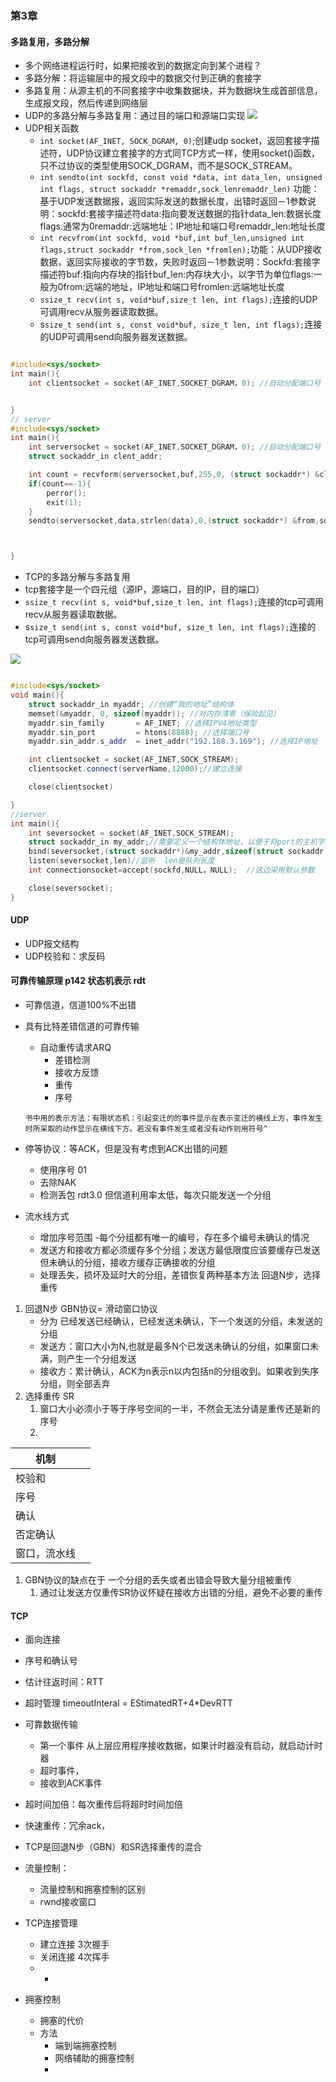 ### 第3章



#### 多路复用，多路分解
- 多个网络进程运行时，如果把接收到的数据定向到某个进程？
- 多路分解：将运输层中的报文段中的数据交付到正确的套接字
- 多路复用：从源主机的不同套接字中收集数据块，并为数据块生成首部信息，生成报文段，然后传递到网络层 
- UDP的多路分解与多路复用：通过目的端口和源端口实现
![](img/2021-04-27-15-19-53.png)
- UDP相关函数
  - `int socket(AF_INET, SOCK_DGRAM, 0)`;创建udp socket，返回套接字描述符，UDP协议建立套接字的方式同TCP方式一样，使用socket()函数，只不过协议的类型使用SOCK_DGRAM，而不是SOCK_STREAM。
  -  `int sendto(int sockfd, const void *data, int data_len, unsigned int flags, struct sockaddr *remaddr,sock_lenremaddr_len)` 功能：基于UDP发送数据报，返回实际发送的数据长度，出错时返回－1参数说明：sockfd:套接字描述符data:指向要发送数据的指针data_len:数据长度flags:通常为0remaddr:远端地址：IP地址和端口号remaddr_len:地址长度
  -  `int recvfrom(int sockfd, void *buf,int buf_len,unsigned int flags,struct sockaddr *from,sock_len *fromlen);`功能：从UDP接收数据，返回实际接收的字节数，失败时返回－1参数说明：Sockfd:套接字描述符buf:指向内存块的指针buf_len:内存块大小，以字节为单位flags:一般为0from:远端的地址，IP地址和端口号fromlen:远端地址长度
  - `ssize_t recv(int s, void*buf,size_t len, int flags);`连接的UDP可调用recv从服务器读取数据。
  - s`size_t send(int s, const void*buf, size_t len, int flags);`连接的UDP可调用send向服务器发送数据。


```cpp

#include<sys/socket>
int main(){
    int clientsocket = socket(AF_INET,SOCKET_DGRAM，0); //自动分配端口号


}
// server
#include<sys/socket>
int main(){
    int serversocket = socket(AF_INET,SOCKET_DGRAM，0); //自动分配端口号
    struct sockaddr_in clent_addr;  

    int count = recvform(serversocket,buf,255,0, (struct sockaddr*) &clent_addr,len );// 接收到clientfd 客户端源端口 IP
    if(count==-1){
        perror();
        exit(1);
    }
    sendto(serversocket,data,strlen(data),0,(struct sockaddr*) &from,sock_len fromlen);



}
```
- TCP的多路分解与多路复用
- tcp套接字是一个四元组（源IP，源端口，目的IP，目的端口）
- `ssize_t recv(int s, void*buf,size_t len, int flags);`连接的tcp可调用recv从服务器读取数据。
- s`size_t send(int s, const void*buf, size_t len, int flags);`连接的tcp可调用send向服务器发送数据。

![](img/2021-04-27-15-35-43.png)
```cpp

#include<sys/socket>
void main(){
    struct sockaddr_in myaddr; //创建“我的地址”结构体 
    memset(&myaddr, 0, sizeof(myaddr)); //对内存清零（保险起见） 
    myaddr.sin_family       = AF_INET; //选择IPV4地址类型 
    myaddr.sin_port         = htons(8888); //选择端口号 
    myaddr.sin_addr.s_addr  = inet_addr("192.168.3.169"); //选择IP地址

    int clientsocket = socket(AF_INET,SOCK_STREAM);
    clientsocket.connect(serverName,12000);//建立连接

    close(clientsocket)

}
//server
int main(){
    int seversocket = socket(AF_INET,SOCK_STREAM);
    struct sockaddr_in my_addr;//需要定义一个结构体地址，以便于将port的主机字节序转化成网络字节序
    bind(seversocket,(struct sockaddr*)&my_addr,sizeof(struct sockaddr));//将服务器端口和IP绑定套接字
    listen(seversocket,len)//监听  len是队列长度
    int connectionsocket=accept(sockfd,NULL，NULL);  //这边采用默认参数

    close(seversocket);
}
```

#### UDP
- UDP报文结构
- UDP校验和：求反码

#### 可靠传输原理 p142 状态机表示 rdt
- 可靠信道，信道100%不出错
- 具有比特差错信道的可靠传输
  - 自动重传请求ARQ
    - 差错检测
    - 接收方反馈
    - 重传
    - 序号
  
  `书中用的表示方法：有限状态机：引起变迁的的事件显示在表示变迁的横线上方，事件发生时所采取的动作显示在横线下方。若没有事件发生或者没有动作则用符号^`
- 停等协议：等ACK，但是没有考虑到ACK出错的问题 
  - 使用序号 01 
  - 去除NAK
  - 检测丢包 rdt3.0 但信道利用率太低，每次只能发送一个分组
- 流水线方式
  - 增加序号范围 -每个分组都有唯一的编号，存在多个编号未确认的情况
  - 发送方和接收方都必须缓存多个分组；发送方最低限度应该要缓存已发送但未确认的分组，接收方缓存正确接收的分组
  - 处理丢失，损坏及延时大的分组，差错恢复两种基本方法 回退N步，选择重传
1. 回退N步 GBN协议= 滑动窗口协议
    - 分为 已经发送已经确认，已经发送未确认，下一个发送的分组，未发送的分组
    - 发送方：窗口大小为N,也就是最多N个已发送未确认的分组，如果窗口未满，则产生一个分组发送
    - 接收方：累计确认，ACK为n表示n以内包括n的分组收到。如果收到失序分组，则全部丢弃
2. 选择重传 SR
   1. 窗口大小必须小于等于序号空间的一半，不然会无法分请是重传还是新的序号
   2. 
|  机制  |    |
|----|----|
|  校验和  |    |
|  序号  |    |
|  确认  |    |
|  否定确认  |    |
|  窗口，流水线  |    |
1. 
   GBN协议的缺点在于 一个分组的丢失或者出错会导致大量分组被重传
   1. 通过让发送方仅重传SR协议怀疑在接收方出错的分组，避免不必要的重传

#### TCP
- 面向连接
- 序号和确认号
- 估计往返时间：RTT
- 超时管理 timeoutInteral = EStimatedRT+4*DevRTT
- 可靠数据传输
  - 第一个事件 从上层应用程序接收数据，如果计时器没有启动，就启动计时器
  - 超时事件，
  - 接收到ACK事件
- 超时间加倍：每次重传后将超时时间加倍
- 快速重传：冗余ack，
- TCP是回退N步（GBN）和SR选择重传的混合
- 流量控制：
  - 流量控制和拥塞控制的区别
  - rwnd接收窗口



- TCP连接管理
  - 建立连接 3次握手
  - 关闭连接 4次挥手
  - -

- 拥塞控制
  - 拥塞的代价
  - 方法
    - 端到端拥塞控制
    - 网络辅助的拥塞控制
    - 